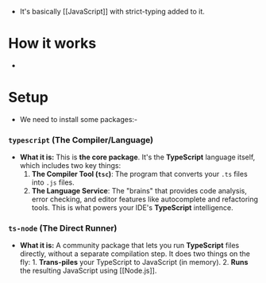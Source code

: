 - It's basically [[JavaScript]] with strict-typing added to it.
# How it works
- 
# Setup
- We need to install some packages:-
### `typescript` (The Compiler/Language)
- **What it is:** This is **the core package**. It's the **TypeScript** language itself, which includes two key things:
    1. **The Compiler Tool (`tsc`)**: The program that converts your `.ts` files into `.js` files.
    2. **The Language Service**: The "brains" that provides code analysis, error checking, and editor features like autocomplete and refactoring tools. This is what powers your IDE's **TypeScript** intelligence.
### `ts-node` (The Direct Runner)
- **What it is:** A community package that lets you run **TypeScript** files directly, without a separate compilation step. It does two things on the fly:
       1. **Trans-piles** your TypeScript to JavaScript (in memory).
       2. **Runs** the resulting JavaScript using [[Node.js]].